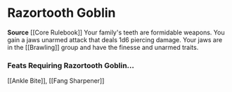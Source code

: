 ﻿---
id: '18'
name: Razortooth Goblin
rarity: Common
source: '[[DATABASE/source/Core Rulebook|Core Rulebook]]'
trait: null
type: Heritage

---
# Razortooth Goblin

**Source** [[Core Rulebook]] 
Your family's teeth are formidable weapons. You gain a jaws unarmed attack that deals 1d6 piercing damage. Your jaws are in the [[Brawling]] group and have the finesse and unarmed traits.

### Feats Requiring Razortooth Goblin...

[[Ankle Bite]], [[Fang Sharpener]]